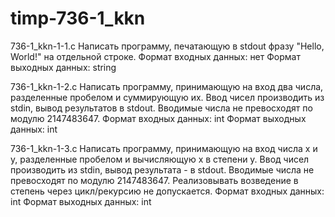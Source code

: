 # timp-736-1_kkn
736-1_kkn-1-1.c
Написать программу, печатающую в stdout фразу "Hello, World!" на отдельной строке.
Формат входных данных: нет
Формат выходных данных: string

736-1_kkn-1-2.c
Написать программу, принимающую на вход два числа, разделенные пробелом и суммирующую их. Ввод чисел производить из stdin, вывод результатов в stdоut. Вводимые числа не превосходят по модулю 2147483647.
Формат входных данных: int
Формат выходных данных: int

736-1_kkn-1-3.c
Написать программу, принимающую на вход числа х и у, разделенные пробелом и вычисляющую х в степени y. Ввод чисел производить из stdin, вывод результата - в stdout. Вводимые числа не превосходят по модулю 2147483647. Реализовывать возведение в степень через цикл/рекурсию не допускается.
Формат входных данных: int
Формат выходных данных: int
